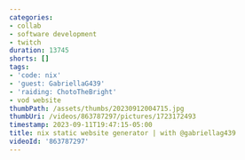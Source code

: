 ```yaml
---
categories:
- collab
- software development
- twitch
duration: 13745
shorts: []
tags:
- 'code: nix'
- 'guest: GabriellaG439'
- 'raiding: ChotoTheBright'
- vod website
thumbPath: /assets/thumbs/20230912004715.jpg
thumbUri: /videos/863787297/pictures/1723172493
timestamp: 2023-09-11T19:47:15-05:00
title: nix static website generator | with @gabriellag439
videoId: '863787297'
---
```

